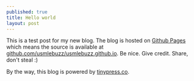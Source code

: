 ```yaml
---
published: true
title: Hello world
layout: post
---
```

This is a test post for my new blog. The blog is hosted on [Github Pages](http://pages.github.com/) which means the source is available at [github.com/usmlebuzz/usmlebuzz.github.io](http://github.com/usmlebuzz/usmlebuzz.github.io). Be nice. Give credit. Share, don't steal :)

By the way, this blog is powered by [tinypress.co](https://tinypress.co).